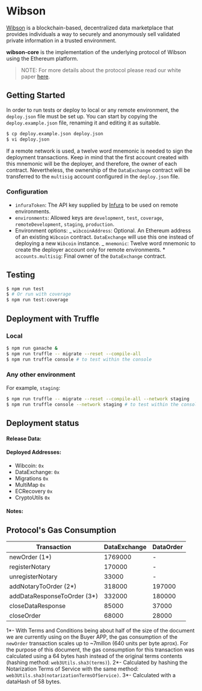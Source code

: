 # Wibson

[Wibson](https://wibson.org/) is a blockchain-based, decentralized data marketplace that provides individuals a way to securely and anonymously sell validated private information in a trusted environment.

**wibson-core** is the implementation of the underlying protocol of Wibson using the Ethereum platform.

> NOTE: For more details about the protocol please read our white paper [here](https://wibson.org/).

## Getting Started

In order to run tests or deploy to local or any remote environment, the `deploy.json` file must be set up.
You can start by copying the `deploy.example.json` file, renaming it and editing it as suitable.

```bash
$ cp deploy.example.json deploy.json
$ vi deploy.json
```

If a remote network is used, a twelve word mnemonic is needed to sign the deployment transactions. Keep in mind that
the first account created with this mnemonic will be the deployer, and therefore, the owner of each contract.
Nevertheless, the ownership of the `DataExchange` contract will be transferred to the `multisig` account
configured in the `deploy.json` file.

### Configuration

- `infuraToken`: The API key supplied by [Infura](https://infura.io/) to be used on remote environments.
- `environments`: Allowed keys are `development`, `test`, `coverage`, `remoteDevelopment`, `staging`, `production`.
- Environment options:
  _ `wibcoinAddress`: Optional. An Ethereum address of an existing `Wibcoin` contract. `DataExchange` will use this
  one instead of deploying a new `Wibcoin` instance.
  _ `mnemonic`: Twelve word mnemonic to create the deployer account only for remote environments. \* `accounts.multisig`: Final owner of the `DataExchange` contract.

## Testing

```bash
$ npm run test
$ # Or run with coverage
$ npm run test:coverage
```

## Deployment with Truffle

### Local

```bash
$ npm run ganache &
$ npm run truffle -- migrate --reset --compile-all
$ npm run truffle console # to test within the console
```

### Any other environment

For example, `staging`:

```bash
$ npm run truffle -- migrate --reset --compile-all --network staging
$ npm run truffle console --network staging # to test within the console
```

## Deployment status

#### Release Data:

#### Deployed Addresses:

- Wibcoin: `0x`
- DataExchange: `0x`
- Migrations `0x`
- MultiMap `0x`
- ECRecovery `0x`
- CryptoUtils `0x`

#### Notes:

## Protocol's Gas Consumption

| Transaction                  | DataExchange | DataOrder |
| ---------------------------- | ------------ | --------- |
| newOrder (1\*)               | 1769000      | -         |
| registerNotary               | 170000       | -         |
| unregisterNotary             | 33000        | -         |
| addNotaryToOrder (2\*)       | 318000       | 197000    |
| addDataResponseToOrder (3\*) | 332000       | 180000    |
| closeDataResponse            | 85000        | 37000     |
| closeOrder                   | 68000        | 28000     |

1\*- With Terms and Conditions being about half of the size of the document we are currently using on the Buyer APP, the gas consumption of the `newOrder` transaction scales up to ~7millon (640 units per byte aprox). For the purpose of this document, the gas consumption for this transaction was calculated using a 64 bytes hash instead of the original terms contents (hashing method: `web3Utils.sha3(terms)`).
2\*- Calculated by hashing the Notarization Terms of Service with the same method: `web3Utils.sha3(notarizationTermsOfService)`.
3\*- Calculated with a dataHash of 58 bytes.

